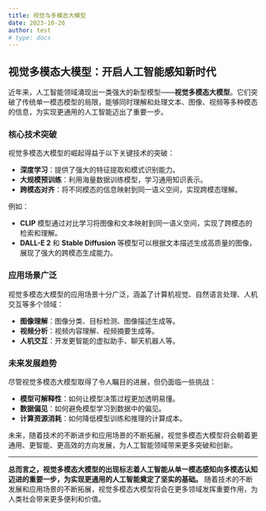 ```yaml
---
title: 视觉与多模态大模型
date: 2023-10-26
author: test
# type: docs
---
```


## 视觉多模态大模型：开启人工智能感知新时代

近年来，人工智能领域涌现出一类强大的新型模型——**视觉多模态大模型**。它们突破了传统单一模态模型的局限，能够同时理解和处理文本、图像、视频等多种模态的信息，为实现更通用的人工智能迈出了重要一步。

### 核心技术突破

视觉多模态大模型的崛起得益于以下关键技术的突破：

- **深度学习**：提供了强大的特征提取和模式识别能力。
- **大规模预训练**：利用海量数据训练模型，学习通用知识表示。
- **跨模态对齐**：将不同模态的信息映射到同一语义空间，实现跨模态理解。

例如：
- **CLIP** 模型通过对比学习将图像和文本映射到同一语义空间，实现了跨模态的检索和理解。
- **DALL-E 2** 和 **Stable Diffusion** 等模型可以根据文本描述生成高质量的图像，展现了强大的跨模态生成能力。

### 应用场景广泛

视觉多模态大模型的应用场景十分广泛，涵盖了计算机视觉、自然语言处理、人机交互等多个领域：

- **图像理解**：图像分类、目标检测、图像描述生成等。
- **视频分析**：视频内容理解、视频摘要生成等。
- **人机交互**：开发更智能的虚拟助手、聊天机器人等。

### 未来发展趋势

尽管视觉多模态大模型取得了令人瞩目的进展，但仍面临一些挑战：

- **模型可解释性**：如何让模型决策过程更加透明易懂。
- **数据偏见**：如何避免模型学习到数据中的偏见。
- **计算资源消耗**：如何降低模型训练和推理的计算成本。

未来，随着技术的不断进步和应用场景的不断拓展，视觉多模态大模型将会朝着更通用、更智能、更高效的方向发展，为人工智能领域带来更多突破和创新。

---

**总而言之，视觉多模态大模型的出现标志着人工智能从单一模态感知向多模态认知迈进的重要一步，为实现更通用的人工智能奠定了坚实的基础。** 随着技术的不断发展和应用场景的不断拓展，视觉多模态大模型将会在更多领域发挥重要作用，为人类社会带来更多便利和价值。
